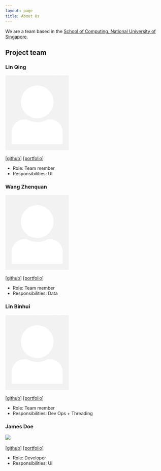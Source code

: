```yaml
---
layout: page
title: About Us
---
```


We are a team based in the [School of Computing, National University of Singapore](http://www.comp.nus.edu.sg).

## Project team

### Lin Qing

<img src="images/linqing42.png" width="200px">

[[github](https://github.com/linqing42/tp2)]
[[portfolio](team/linqing.md)]

* Role: Team member
* Responsibilities: UI

### Wang Zhenquan

<img src="images/zhenquan.png" width="200px">

[[github](http://github.com/impala36/tp2)]
[[portfolio](team/zhenquan.md)]

* Role: Team member
* Responsibilities: Data

### Lin Binhui

<img src="images/binbinhui.png" width="200px">

[[github](http://github.com/binbinhui/tp2)]
[[portfolio](team/binhui.md)]

* Role: Team member
* Responsibilities: Dev Ops + Threading

### James Doe

<img src="images/johndoe.png" width="200px">

[[github](http://github.com/johndoe)]
[[portfolio](team/johndoe.md)]

* Role: Developer
* Responsibilities: UI
